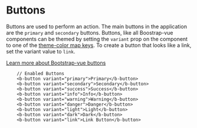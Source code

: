 # Buttons

Buttons are used to perform an action. The main buttons in the application are the `primary` and `secondary` buttons. Buttons, like all Boostrap-vue components can be themed by setting the `variant` prop on the component to one of the [theme-color map keys](/guide/guidelines/colors). To create a button that looks like a link, set the variant value to `link`.

[Learn more about Bootstrap-vue buttons](https://bootstrap-vue.js.org/docs/components/button)

<BmcButtons />

```vue
    // Enabled Buttons
    <b-button variant="primary">Primary</b-button>
    <b-button variant="secondary">Secondary</b-button>
    <b-button variant="success">Success</b-button>
    <b-button variant="info">Info</b-button>
    <b-button variant="warning">Warning</b-button>
    <b-button variant="danger">Danger</b-button>
    <b-button variant="light">Light</b-button>
    <b-button variant="dark">Dark</b-button>
    <b-button variant="link">Link Button</b-button>
```